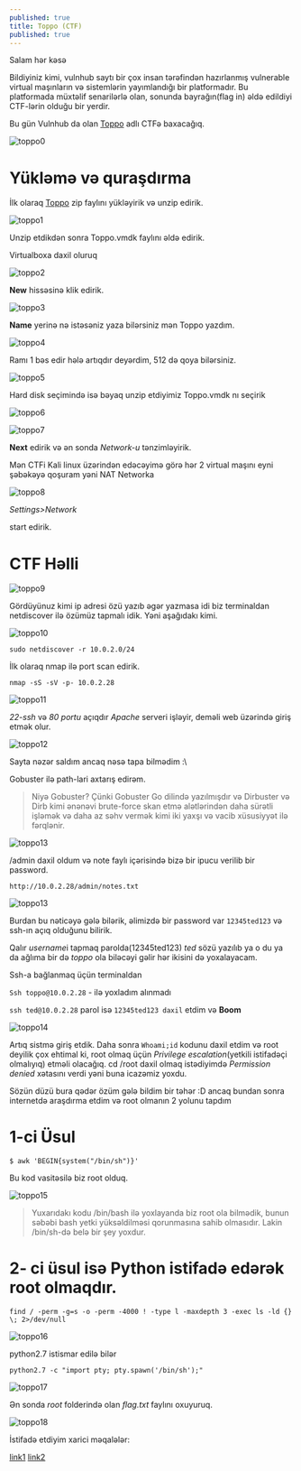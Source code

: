 ```yaml
---
published: true
title: Toppo (CTF)
published: true
---
```

Salam hər kəsə

Bildiyiniz kimi, vulnhub saytı bir çox insan tərəfindən hazırlanmış vulnerable virtual maşınların və sistemlərin yayımlandığı bir platformadır. Bu platformada müxtəlif senarilərlə olan, sonunda bayrağın(flag in) əldə edildiyi CTF-lərin olduğu bir yerdir.

Bu gün Vulnhub da olan [Toppo](https://www.vulnhub.com/entry/wakanda-1,251/) adlı CTFə baxacağıq.

![toppo0]( https://i.imgur.com/MHkEsvb.png)

# Yükləmə və quraşdırma

İlk olaraq [Toppo](https://www.vulnhub.com/entry/toppo-1,245/) zip faylını yükləyirik və unzip edirik.

![toppo1](https://i.imgur.com/X40ZE07.png)

Unzip etdikdən sonra Toppo.vmdk faylını əldə edirik.


Virtualboxa daxil oluruq

![toppo2](https://i.imgur.com/4Aqcufd.png)

**New** hissəsinə klik edirik.

![toppo3](https://i.imgur.com/Ka6WqAl.png)

**Name** yerinə nə istəsəniz yaza bilərsiniz mən Toppo yazdım.

![toppo4](https://i.imgur.com/7up3rIg.png)

Ramı 1 bəs edir hələ artıqdır deyərdim, 512 də qoya bilərsiniz.

![toppo5](https://i.imgur.com/sguBPuN.png)

Hard disk seçimində isə bəyaq unzip etdiyimiz Toppo.vmdk nı seçirik

![toppo6](https://i.imgur.com/XnUIU0h.png)

![toppo7](https://i.imgur.com/IPLtsTo.png)


**Next** edirik və ən sonda *Network-u* tənzimləyirik.

Mən CTFi Kali linux üzərindən edəcəyimə görə hər 2 virtual maşını eyni şəbəkəyə qoşuram yəni NAT Networka

![toppo8](https://i.imgur.com/09SS3X1.png)

*Settings>Network*

start edirik.


# CTF Həlli

![toppo9](https://i.imgur.com/bjULepi.png)

Gördüyünuz kimi ip adresi özü yazıb əgər yazmasa idi biz terminaldan netdiscover ilə özümüz tapmalı idik. Yəni aşağıdakı kimi.

![toppo10](https://i.imgur.com/5unUFXy.png)

`sudo netdiscover -r 10.0.2.0/24`

İlk olaraq nmap ilə port scan edirik.

`nmap -sS -sV -p- 10.0.2.28`

![toppo11](https://i.imgur.com/VrwFIv2.png)

*22-ssh* və *80 portu* açıqdır *Apache* serveri işləyir, deməli web üzərində giriş etmək olur.

![toppo12]( https://i.imgur.com/8zrJ4bq.png)

Sayta nəzər saldım ancaq nəsə tapa bilmədim :\

Gobuster ilə path-lari axtarış edirəm.

>Niyə Gobuster? Çünki Gobuster Go dilində yazılmışdır və Dirbuster və Dirb kimi ənənəvi brute-force skan etmə alətlərindən daha sürətli işləmək və daha az səhv vermək kimi iki yaxşı və vacib xüsusiyyət ilə fərqlənir.

![toppo13]( https://i.imgur.com/CaC7jqj.png)

/admin daxil oldum və note faylı içərisində bizə bir ipucu verilib bir password.

`http://10.0.2.28/admin/notes.txt`

![toppo13](https://i.imgur.com/2CGF8iC.png)

Burdan bu nəticəyə gələ bilərik, əlimizdə bir password var `12345ted123` və ssh-ın açıq olduğunu bilirik.

Qalır *username*i tapmaq parolda(12345ted123) *ted* sözü yazılıb ya o du ya da ağlıma bir də *toppo* ola biləcəyi gəlir hər ikisini də yoxalayacam.

Ssh-a bağlanmaq üçün terminaldan

`Ssh toppo@10.0.2.28` - ilə yoxladım alınmadı

`ssh ted@10.0.2.28` parol isə `12345ted123 daxil` etdim və **Boom**

![toppo14](https://i.imgur.com/DgCDtzP.png)

Artıq sistmə giriş etdik.
Daha sonra `Whoami;id` kodunu daxil etdim və root deyilik çox ehtimal ki, root olmaq üçün *Privilege escalation*(yetkili istifadəçi olmalıyıq) etməli olacağıq.
cd /root daxil olmaq istədiyimdə *Permission denied* xətasını verdi yəni buna icazəmiz yoxdu.

Sözün düzü bura qədər özüm gələ bildim bir təhər :D ancaq bundan sonra internetdə araşdırma etdim və root olmanın 2 yolunu tapdım

# 1-ci Üsul

`$ awk 'BEGIN{system("/bin/sh")}'`

Bu kod vasitəsilə biz root olduq.

![toppo15](https://i.imgur.com/w7PTurC.png)

 
>Yuxarıdakı kodu /bin/bash ilə yoxlayanda biz root ola bilmədik, bunun səbəbi bash yetki yüksəldilməsi qorunmasına sahib olmasıdır. Lakin /bin/sh-də belə bir şey yoxdur.

# 2- ci üsul isə Python istifadə edərək root olmaqdır.

`find / -perm -g=s -o -perm -4000 ! -type l -maxdepth 3 -exec ls -ld {} \; 2>/dev/null`

![toppo16](https://i.imgur.com/WMqLQQV.png)

python2.7 istismar edilə bilər

`python2.7 -c "import pty; pty.spawn('/bin/sh');"`

![toppo17](https://i.imgur.com/gzXFV85.png)

Ən sonda *root* folderində olan *flag.txt* faylını oxuyuruq.

![toppo18]( https://i.imgur.com/aTZLUyc.png)


İstifadə etdiyim xarici məqalələr:

[link1](https://blog.g0tmi1k.com/2011/08/basic-linux-privilege-escalation/)
[link2](https://infosecwriteups.com/vulnhub-toppo-writeup-1ac541bf185a)
